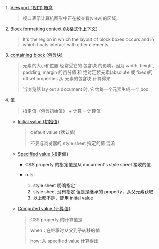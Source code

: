 

1. [Viewport (视口) 概念](https://developer.mozilla.org/en-US/docs/Web/CSS/Viewport_concepts)

    > 视口表示计算机图形中正在被查看(view)的区域。

2. [Block formatting context (块格式化上下文)](https://developer.mozilla.org/en-US/docs/Web/Guide/CSS/Block_formatting_context)

    > It's the region in which the layout of block boxes occurs and in which floats interact with other elements.

3. [containing block (包含块)](https://developer.mozilla.org/en-US/docs/Web/CSS/Containing_Block)

    > 元素的大小和位置 经常受它的 包含块 的影响，因为 width, height, padding, margin 的百分值 和 绝对定位元素(absolute 或 fixed)的offset properties 从 元素的包含块 计算得来
    >
    > 当浏览器 lay out a document 时, 它给每一个元素生成一个 box

4. 值

    > 指定值（包含初始值） + 计算 = 计算值

    * [Initial value (初始值)](https://developer.mozilla.org/en-US/docs/Web/CSS/initial_value)

        > default value (默认值)
        > 
        > 不要与浏览器的 style sheet 指定的值 混淆

    * [Specified value (指定值)](https://developer.mozilla.org/en-US/docs/Web/CSS/specified_value)

        * CSS property 的指定值是从 document's style sheet 接收的值.
        * ruls:

            1. style sheet 明确指定
            2. style sheet 没有指定 但是是继承的 property，从父元素获取
            3. 以上都不是，使用 initial value

    * [Computed value (计算值)](https://developer.mozilla.org/en-US/docs/Web/CSS/computed_value)

        > CSS property 的计算值是 
        >
        > when：在继承时从父到子转移的值
        >
        > how: 从 specified value 计算得出 




